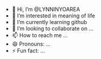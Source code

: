- 👋 Hi, I’m @LYNNINYOAREA
- 👀 I’m interested in meaning of life
- 🌱 I’m currently learning github
- 💞️ I’m looking to collaborate on ...
- 📫 How to reach me ...
- 😄 Pronouns: ...
- ⚡ Fun fact: ...

<!---
LYNNINYOAREA/LYNNINYOAREA is a ✨ special ✨ repository because its `README.md` (this file) appears on your GitHub profile.
You can click the Preview link to take a look at your changes.
--->
